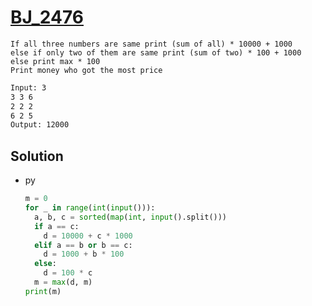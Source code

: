 # [BJ_2476](https://acmicpc.net/problem/2476)

```en
If all three numbers are same print (sum of all) * 10000 + 1000
else if only two of them are same print (sum of two) * 100 + 1000
else print max * 100
Print money who got the most price
```

```txt
Input: 3
3 3 6
2 2 2
6 2 5
Output: 12000
```

## Solution

* py

  ```py
  m = 0
  for _ in range(int(input())):
    a, b, c = sorted(map(int, input().split()))
    if a == c:
      d = 10000 + c * 1000
    elif a == b or b == c:
      d = 1000 + b * 100
    else:
      d = 100 * c
    m = max(d, m)
  print(m)
  ```
